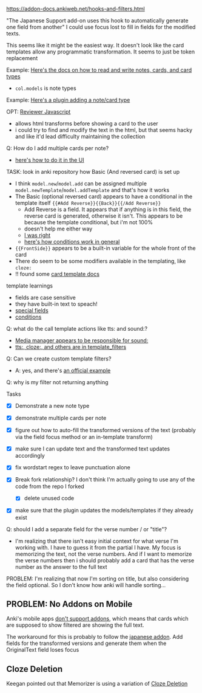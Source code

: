https://addon-docs.ankiweb.net/hooks-and-filters.html


"The Japanese Support add-on uses this hook to automatically generate one field from another"
I could use focus lost to fill in fields for the modified texts.

This seems like it might be the easiest way. It doesn't look like the card templates allow any programmatic transformation.
It seems to just be token replacement

Example: [Here's the docs on how to read and write notes, cards, and card types](https://addon-docs.ankiweb.net/the-anki-module.html#readingwriting-objects)
- `col.models` is note types 

Example: [Here's a plugin adding a note/card type](https://github.com/glutanimate/cloze-overlapper/blob/master/src/cloze_overlapper/template.py#L377)

OPT: [Reviewer Javascript](https://addon-docs.ankiweb.net/reviewer-javascript.html)
- allows html transforms before showing a card to the user
- i could try to find and modify the text in the html, but that seems hacky and like it'd lead difficulty maintaining the collection


Q: How do I add multiple cards per note?
- [here's how to do it in the UI](https://www.youtube.com/watch?v=vIGF_EoGfHk)



TASK: look in anki repository how Basic (And reversed card) is set up
- I think `model.new`/`model.add` can be assigned multiple `model.newTemplate`/`model.addTemplate` and that's how it works
- The Basic (optional reversed card) appears to have a conditional in the template itself `{{#Add Reverse}}{{Back}}{{/Add Reverse}}`
  - Add Reverse is a field. It appears that if anything is in this field, the reverse card is generated, otherwise it isn't. This appears to be because the template conditional, but i'm not 100%
  - doesn't help me either way
  - [I was right](https://docs.ankiweb.net/templates/generation.html#reverse-cards)
  - [here's how conditions work in general](https://docs.ankiweb.net/templates/generation.html#conditional-replacement) 
- `{{FrontSide}}` appears to be a built-in variable for the whole front of the card
- There do seem to be some modifiers available in the templating, like `cloze:`
- !! found some [card template docs](https://docs.ankiweb.net/templates/fields.html)

template learnings
- fields are case sensitive
- they have built-in text to speach!
- [special fields](https://docs.ankiweb.net/templates/fields.html#special-fields)
- [conditions](https://docs.ankiweb.net/templates/generation.html#conditional-replacement)

Q: what do the call template actions like tts: and sound:?
- [Media manager appears to be responsible for sound:](https://github.com/ankitects/anki/blob/63c2a09ef6760890c03be4bd83f613c03c512d1f/pylib/anki/media.py#L33)
- [tts:, cloze:, and others are in template_filters](https://github.com/ankitects/anki/blob/63c2a09ef6760890c03be4bd83f613c03c512d1f/rslib/src/template_filters.rs#L204)

Q: Can we create custom template filters?
- A: yes, and there's [an official example](https://github.com/ankitects/anki-addons/blob/main/demos/field_filter/__init__.py)

Q: why is my filter not returning anything

Tasks
- [x] Demonstrate a new note type
- [x] demonstrate multiple cards per note
- [x] figure out how to auto-fill the transformed versions of the text (probably via the field focus method or an in-template transform)
- [x] make sure I can update text and the transformed text updates accordingly
- [x] fix wordstart regex to leave punctuation alone
- [x] Break fork relationship? I don't think I'm actually going to use any of the code from the repo I forked
  - [x] delete unused code
- [x] make sure that the plugin updates the models/templates if they already exist


Q: should I add a separate field for the verse number / or "title"?
- I'm realizing that there isn't easy initial context for what verse I'm working with. I have to guess it from the partial I have. My focus is memorizing the text, not the verse numbers. And if I want to memorize the verse numbers then i should probably add a card that has the verse number as the answer to the full text

PROBLEM: I'm realizing that now I'm sorting on title, but also considering the field optional. So I don't know how anki will handle sorting...


## PROBLEM: No Addons on Mobile

Anki's mobile apps [don't support addons](https://forums.ankiweb.net/t/how-to-install-add-ons-in-android-13/29489), which means that cards which are supposed to show filtered are showing the full text.

The workaround for this is probably to follow the [japanese addon](https://addon-docs.ankiweb.net/hooks-and-filters.html#legacy-hook-handling).
Add fields for the transformed versions and generate them when the OriginalText field loses focus


## Cloze Deletion

Keegan pointed out that Memorizer is using a variation of [Cloze Deletion](https://en.wikipedia.org/wiki/Cloze_test)
